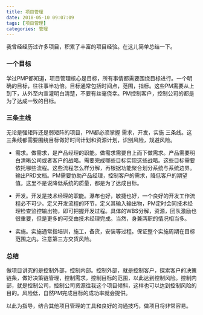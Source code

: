 ```yaml
---
title: 项目管理
date: 2018-05-10 09:07:09
tags: [项目管理]
categories: 管理
---
```


我曾经经历过许多项目，积累了丰富的项目经验。在这儿简单总结一下。

### 一个目标
学过PMP都知道，项目管理核心是目标，所有事情都需要围绕目标进行。一个明确的目标，往往事半功倍。目标通常包括时间点，范围，指标。这些PM需要从上到下，从外至内宣灌明白清楚，不要有丝毫侥幸。PM控制客户，控制公司的都是为了达成一致的目标。

### 三条主线

无论是强矩阵还是弱矩阵的项目，PM都必须掌握 需求，开发，实施 三条线。这三条线都需要围绕目标做好时间计划和资源计划，识别风险，规避风险。

- 需求。做需求，是产品经理的职能。做需求需要自上而下做需求。产品需要明白清晰公司或者客户的战略。需要完成哪些目标实现这些战略。这些目标需要依托哪些流程。这些流程怎么样分解，再根据功能聚合划分系统与系统边界。输出PRD文档。PM需要协助产品经理，控制客户的需求，降低客户的期望值。这里不是说降低系统的质量，都是为了达成目标。

- 开发。开发是技术经理的职能。瀑布也好，敏捷也好，一个良好的开发工作流程必不可少。定义开发流程的环节，定义其输入输出物，PM定时会同技术经理检查监控输出物，即可把握开发过程。具体的WBS分解，资源，团队激励也很重要，但是更多的可交由技术经理完成。当然，身兼两职的情况相当多。

- 实施。实施通常指培训，施工，备货，安装等过程。保证整个实施周期在目标范围之内。注意第三方交货风险。

### 总结

做项目讲究的是控制外部，控制内部。控制外部，就是控制客户，探索客户的决策链条，做好决策链管理，控制需求，控制目标的范围，以此达到控制风险。控制内部，就是控制公司，控制公司资源往我这个项目倾斜，这样也可以达到控制风险的目的。风险低，自然PM完成目标的成功率就会提供。

以此为指导，结合其他项目管理的工具和良好的沟通技巧，做项目将非常容易。
